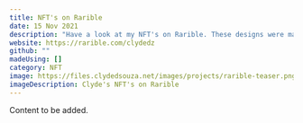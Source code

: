 ```yaml
---
title: NFT's on Rarible
date: 15 Nov 2021
description: "Have a look at my NFT's on Rarible. These designs were made using Figma! "
website: https://rarible.com/clydedz
github: ""
madeUsing: []
category: NFT
image: https://files.clydedsouza.net/images/projects/rarible-teaser.png
imageDescription: Clyde's NFT's on Rarible
---
```


Content to be added.
